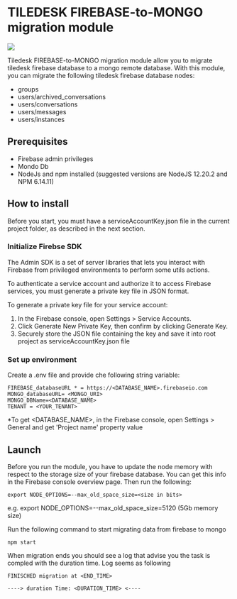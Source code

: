 # TILEDESK FIREBASE-to-MONGO migration module

![](https://user-images.githubusercontent.com/47848430/177296810-df0a3495-07aa-423e-9326-631fb18936c1.png)

Tiledesk FIREBASE-to-MONGO migration module allow you to migrate tiledesk firebase database to a mongo remote database. 
With this module, you can migrate the following tiledesk firebase database nodes:
- groups
- users/archived_conversations
- users/conversations
- users/messages
- users/instances

## Prerequisites
- Firebase admin privileges
- Mondo Db
- NodeJs and npm installed (suggested versions are NodeJS 12.20.2 and NPM 6.14.11)

## How to install
Before you start, you must have a serviceAccountKey.json file in the current project folder, as described in the next section. 

### Initialize Firebse SDK
The Admin SDK is a set of server libraries that lets you interact with Firebase from privileged environments to perform some utils actions.

To authenticate a service account and authorize it to access Firebase services, you must generate a private key file in JSON format.

To generate a private key file for your service account:
1. In the Firebase console, open Settings > Service Accounts.
2. Click Generate New Private Key, then confirm by clicking Generate Key.
3. Securely store the JSON file containing the key and save it into root project as serviceAccountKey.json file


### Set up environment

Create a .env file and provide che following string variable:
```
FIREBASE_databaseURL * = https://<DATABASE_NAME>.firebaseio.com
MONGO_databaseURL= <MONGO_URI>
MONGO_DBName=<DATABASE_NAME>
TENANT = <YOUR_TENANT>
```
*To get <DATABASE_NAME>, in the Firebase console, open Settings > General and get 'Project name' property value

## Launch
Before you run the module, you have to update the node memory with respect to the storage size of your firebase database. You can get this info in the Firebase console overview page. Then run the following:
```
export NODE_OPTIONS=--max_old_space_size=<size in bits>
```
e.g. export NODE_OPTIONS=--max_old_space_size=5120 (5Gb memory size)

Run the following command to start migrating data from firebase to mongo
```
npm start
```

When migration ends you should see a log that advise you the task is compled with the duration time. Log seems as following

```
FINISCHED migration at <END_TIME>

----> duration Time: <DURATION_TIME> <----

```



